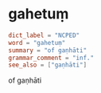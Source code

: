 # gahetuṃ

``` toml
dict_label = "NCPED"
word = "gahetuṃ"
summary = "of gaṇhāti"
grammar_comment = "inf."
see_also = ["gaṇhāti"]
```

of gaṇhāti

